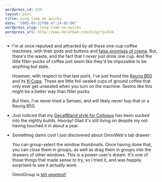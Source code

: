 ```yaml
--- 
wordpress_id: 624
layout: post
title: Long time no quicks
date: "2005-03-31T06:47:14-05:00"
wordpress_slug: long-time-no-quicks
wordpress_url: http://www.decafbad.com/blog/?p=624
---
```

* I'm at once repulsed and attracted by all these one-cup coffee machines, with their pods and buttons and [false promises of crema][false].  But, there's the waste, and the fact that I *never* just drink one cup.  And the little filter-pucks of coffee just seem like they'd be impossible to be anything but stale.

  However, with respect to that last point, I've just found the [Keurig B50][b50] and its [K-Cups][kc].  These are little foil-sealed cups of ground coffee that only ever get unsealed when you turn on the machine.  Seems like this might be a better way than filter pucks.
  
  But then, I've never tried a Senseo, and will likely never buy that or a Keurig B50.

[b50]:https://www.greatcoffee.com/keurig_home_bundle2_nr.cfm
[false]:http://bloggle.com/coffee/2005/03/senseo-crema-mystery.php
[kc]: https://www.greatcoffee.com/keurig_general_kcups.cfm

* Just noticed that my [DecafBland style for Colloquy][db] has been sucked into the nightly builds.  Hooray!  Glad it's still living on despite my not having touched it in about a year.

[db]:http://colloquy.info/extras/details.php?file=31

* Something damn cool I just discovered about OmniWeb's tab drawer: 
  
  You can group-select the window thumbnails.  Once having done that, you can close them in groups, as well as drag them in groups into the drawers of other windows.  This is a power-user's dream.  It's one of those things that made sense to try, so I tried it, and was happily surprised to see it actually work.  
  
  OmniGroup is [*teh greetest!*][greet]

[greet]:http://www.metafilter.com/mefi/35548
